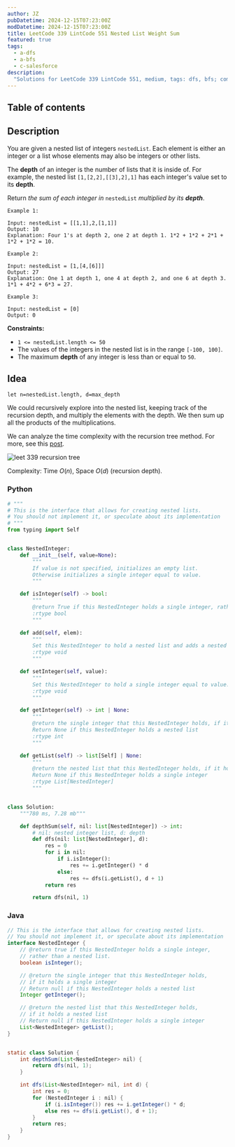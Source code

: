 ```yaml
---
author: JZ
pubDatetime: 2024-12-15T07:23:00Z
modDatetime: 2024-12-15T07:23:00Z
title: LeetCode 339 LintCode 551 Nested List Weight Sum
featured: true
tags:
  - a-dfs
  - a-bfs
  - c-salesforce
description:
  "Solutions for LeetCode 339 LintCode 551, medium, tags: dfs, bfs; companies: salesforce."
---
```


## Table of contents

## Description

You are given a nested list of integers `nestedList`. Each element is either an integer or a list whose elements may also be integers or other lists.

The **depth** of an integer is the number of lists that it is inside of. For example, the nested list `[1,[2,2],[[3],2],1]` has each integer's value set to its **depth**.

Return _the sum of each integer in_ `nestedList` _multiplied by its **depth**_.

```
Example 1:

Input: nestedList = [[1,1],2,[1,1]]
Output: 10
Explanation: Four 1's at depth 2, one 2 at depth 1. 1*2 + 1*2 + 2*1 + 1*2 + 1*2 = 10.

Example 2:

Input: nestedList = [1,[4,[6]]]
Output: 27
Explanation: One 1 at depth 1, one 4 at depth 2, and one 6 at depth 3. 1*1 + 4*2 + 6*3 = 27.

Example 3:

Input: nestedList = [0]
Output: 0
```

**Constraints:**

-   `1 <= nestedList.length <= 50`
-   The values of the integers in the nested list is in the range `[-100, 100]`.
-   The maximum **depth** of any integer is less than or equal to `50`.

## Idea

`let n=nestedList.length, d=max_depth`

We could recursively explore into the nested list, keeping track of the recursion depth, and multiply the elements with the depth. We then sum up all the products of the multiplications.

We can analyze the time complexity with the recursion tree method. For more, see this [post](../leet-recursion-tree-master-method/).

![leet 339 recursion tree](https://drive.google.com/thumbnail?id=1GGzu_NolKZbJdBJh5-l2YQoZbPe3eKBj&sz=w1000)

Complexity: Time $O(n)$, Space $O(d)$ (recursion depth).

### Python

```python
# """
# This is the interface that allows for creating nested lists.
# You should not implement it, or speculate about its implementation
# """
from typing import Self


class NestedInteger:
    def __init__(self, value=None):
        """
        If value is not specified, initializes an empty list.
        Otherwise initializes a single integer equal to value.
        """

    def isInteger(self) -> bool:
        """
        @return True if this NestedInteger holds a single integer, rather than a nested list.
        :rtype bool
        """

    def add(self, elem):
        """
        Set this NestedInteger to hold a nested list and adds a nested integer elem to it.
        :rtype void
        """

    def setInteger(self, value):
        """
        Set this NestedInteger to hold a single integer equal to value.
        :rtype void
        """

    def getInteger(self) -> int | None:
        """
        @return the single integer that this NestedInteger holds, if it holds a single integer
        Return None if this NestedInteger holds a nested list
        :rtype int
        """

    def getList(self) -> list[Self] | None:
        """
        @return the nested list that this NestedInteger holds, if it holds a nested list
        Return None if this NestedInteger holds a single integer
        :rtype List[NestedInteger]
        """


class Solution:
    """780 ms, 7.28 mb"""

    def depthSum(self, nil: list[NestedInteger]) -> int:
        # nil: nested integer list, d: depth
        def dfs(nil: list[NestedInteger], d):
            res = 0
            for i in nil:
                if i.isInteger():
                    res += i.getInteger() * d
                else:
                    res += dfs(i.getList(), d + 1)
            return res

        return dfs(nil, 1)
```

### Java

```java
// This is the interface that allows for creating nested lists.
// You should not implement it, or speculate about its implementation
interface NestedInteger {
    // @return true if this NestedInteger holds a single integer,
    // rather than a nested list.
    boolean isInteger();

    // @return the single integer that this NestedInteger holds,
    // if it holds a single integer
    // Return null if this NestedInteger holds a nested list
    Integer getInteger();

    // @return the nested list that this NestedInteger holds,
    // if it holds a nested list
    // Return null if this NestedInteger holds a single integer
    List<NestedInteger> getList();
}


static class Solution {
    int depthSum(List<NestedInteger> nil) {
        return dfs(nil, 1);
    }

    int dfs(List<NestedInteger> nil, int d) {
        int res = 0;
        for (NestedInteger i : nil) {
            if (i.isInteger()) res += i.getInteger() * d;
            else res += dfs(i.getList(), d + 1);
        }
        return res;
    }
}
```
